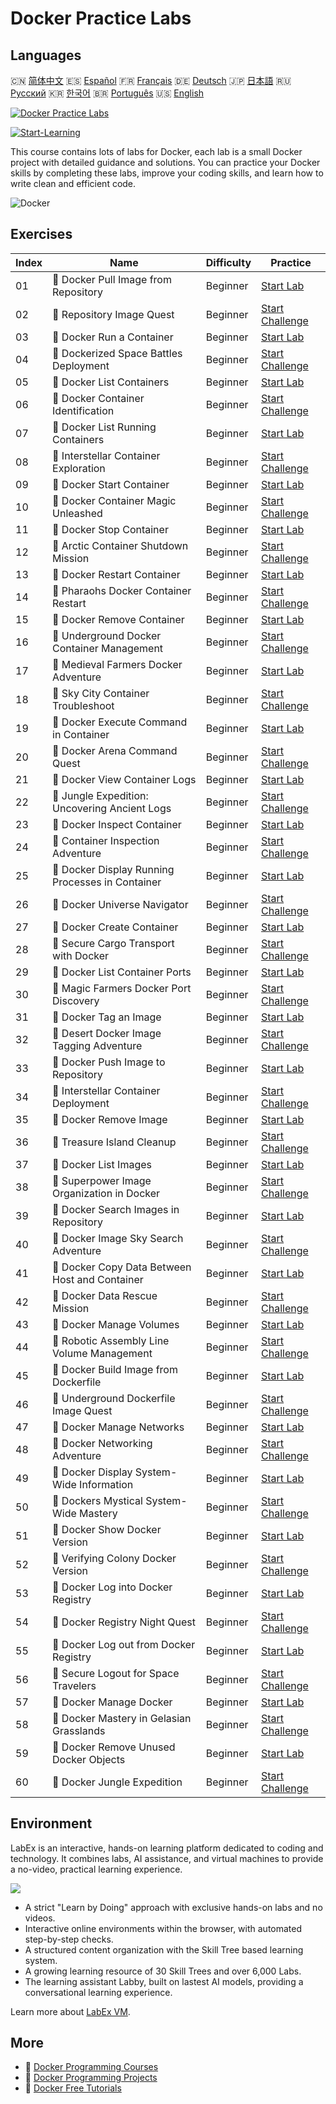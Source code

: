 # Docker Practice Labs

## Languages

🇨🇳 [简体中文](README_zh.md) 🇪🇸 [Español](README_es.md) 🇫🇷 [Français](README_fr.md) 🇩🇪 [Deutsch](README_de.md) 🇯🇵 [日本語](README_ja.md) 🇷🇺 [Русский](README_ru.md) 🇰🇷 [한국어](README_ko.md) 🇧🇷 [Português](README_pt.md) 🇺🇸 [English](README.md) 

[![Docker Practice Labs](https://cover-creator.labex.io/docker-practice-labs.png)](https://labex.io/courses/docker-practice-labs)

[![Start-Learning](https://img.shields.io/badge/Start-Learning-whitesmoke?style=for-the-badge)](https://labex.io/courses/docker-practice-labs)

This course contains lots of labs for Docker, each lab is a small Docker project with detailed guidance and solutions. You can practice your Docker skills by completing these labs, improve your coding skills, and learn how to write clean and efficient code.

![Docker](https://img.shields.io/badge/Docker-whitesmoke?style=for-the-badge&logo=docker)


## Exercises

|   Index | Name                                              | Difficulty   | Practice                                                                                                                         |
|---------|---------------------------------------------------|--------------|----------------------------------------------------------------------------------------------------------------------------------|
|      01 | 📖  Docker Pull Image from Repository             | Beginner     | <a target='_blank' href='https://labex.io/tutorials/docker-docker-pull-image-from-repository-271485'>Start Lab</a>               |
|      02 | 🎯  Repository Image Quest                        | Beginner     | <a target='_blank' href='https://labex.io/labs/docker-repository-image-quest-271484'>Start Challenge</a>                         |
|      03 | 📖  Docker Run a Container                        | Beginner     | <a target='_blank' href='https://labex.io/tutorials/docker-docker-run-a-container-271495'>Start Lab</a>                          |
|      04 | 🎯  Dockerized Space Battles Deployment           | Beginner     | <a target='_blank' href='https://labex.io/labs/docker-dockerized-space-battles-deployment-271494'>Start Challenge</a>            |
|      05 | 📖  Docker List Containers                        | Beginner     | <a target='_blank' href='https://labex.io/tutorials/docker-docker-list-containers-271475'>Start Lab</a>                          |
|      06 | 🎯  Docker Container Identification               | Beginner     | <a target='_blank' href='https://labex.io/tutorials/docker-docker-container-identification-271474'>Start Challenge</a>           |
|      07 | 📖  Docker List Running Containers                | Beginner     | <a target='_blank' href='https://labex.io/tutorials/docker-docker-list-running-containers-271483'>Start Lab</a>                  |
|      08 | 🎯  Interstellar Container Exploration            | Beginner     | <a target='_blank' href='https://labex.io/labs/docker-interstellar-container-exploration-271482'>Start Challenge</a>             |
|      09 | 📖  Docker Start Container                        | Beginner     | <a target='_blank' href='https://labex.io/tutorials/docker-docker-start-container-271499'>Start Lab</a>                          |
|      10 | 🎯  Docker Container Magic Unleashed              | Beginner     | <a target='_blank' href='https://labex.io/labs/docker-docker-container-magic-unleashed-271498'>Start Challenge</a>               |
|      11 | 📖  Docker Stop Container                         | Beginner     | <a target='_blank' href='https://labex.io/tutorials/docker-docker-stop-container-271501'>Start Lab</a>                           |
|      12 | 🎯  Arctic Container Shutdown Mission             | Beginner     | <a target='_blank' href='https://labex.io/labs/docker-arctic-container-shutdown-mission-271500'>Start Challenge</a>              |
|      13 | 📖  Docker Restart Container                      | Beginner     | <a target='_blank' href='https://labex.io/tutorials/docker-docker-restart-container-271489'>Start Lab</a>                        |
|      14 | 🎯  Pharaohs Docker Container Restart             | Beginner     | <a target='_blank' href='https://labex.io/labs/docker-pharaohs-docker-container-restart-271488'>Start Challenge</a>              |
|      15 | 📖  Docker Remove Container                       | Beginner     | <a target='_blank' href='https://labex.io/tutorials/docker-docker-remove-container-271491'>Start Lab</a>                         |
|      16 | 🎯  Underground Docker Container Management       | Beginner     | <a target='_blank' href='https://labex.io/labs/docker-underground-docker-container-management-271490'>Start Challenge</a>        |
|      17 | 📖  Medieval Farmers Docker Adventure             | Beginner     | <a target='_blank' href='https://labex.io/tutorials/docker-medieval-farmers-docker-adventure-271453'>Start Lab</a>               |
|      18 | 🎯  Sky City Container Troubleshoot               | Beginner     | <a target='_blank' href='https://labex.io/labs/docker-sky-city-container-troubleshoot-271452'>Start Challenge</a>                |
|      19 | 📖  Docker Execute Command in Container           | Beginner     | <a target='_blank' href='https://labex.io/tutorials/docker-docker-execute-command-in-container-271461'>Start Lab</a>             |
|      20 | 🎯  Docker Arena Command Quest                    | Beginner     | <a target='_blank' href='https://labex.io/labs/docker-docker-arena-command-quest-271460'>Start Challenge</a>                     |
|      21 | 📖  Docker View Container Logs                    | Beginner     | <a target='_blank' href='https://labex.io/tutorials/docker-docker-view-container-logs-271473'>Start Lab</a>                      |
|      22 | 🎯  Jungle Expedition: Uncovering Ancient Logs    | Beginner     | <a target='_blank' href='https://labex.io/tutorials/docker-jungle-expedition-uncovering-ancient-logs-271472'>Start Challenge</a> |
|      23 | 📖  Docker Inspect Container                      | Beginner     | <a target='_blank' href='https://labex.io/tutorials/docker-docker-inspect-container-271467'>Start Lab</a>                        |
|      24 | 🎯  Container Inspection Adventure                | Beginner     | <a target='_blank' href='https://labex.io/tutorials/docker-container-inspection-adventure-271466'>Start Challenge</a>            |
|      25 | 📖  Docker Display Running Processes in Container | Beginner     | <a target='_blank' href='https://labex.io/tutorials/docker-docker-display-running-processes-in-container-271507'>Start Lab</a>   |
|      26 | 🎯  Docker Universe Navigator                     | Beginner     | <a target='_blank' href='https://labex.io/labs/docker-docker-universe-navigator-271506'>Start Challenge</a>                      |
|      27 | 📖  Docker Create Container                       | Beginner     | <a target='_blank' href='https://labex.io/tutorials/docker-docker-create-container-271459'>Start Lab</a>                         |
|      28 | 🎯  Secure Cargo Transport with Docker            | Beginner     | <a target='_blank' href='https://labex.io/labs/docker-secure-cargo-transport-with-docker-271458'>Start Challenge</a>             |
|      29 | 📖  Docker List Container Ports                   | Beginner     | <a target='_blank' href='https://labex.io/tutorials/docker-docker-list-container-ports-271479'>Start Lab</a>                     |
|      30 | 🎯  Magic Farmers Docker Port Discovery           | Beginner     | <a target='_blank' href='https://labex.io/labs/docker-magic-farmers-docker-port-discovery-271478'>Start Challenge</a>            |
|      31 | 📖  Docker Tag an Image                           | Beginner     | <a target='_blank' href='https://labex.io/tutorials/docker-docker-tag-an-image-271505'>Start Lab</a>                             |
|      32 | 🎯  Desert Docker Image Tagging Adventure         | Beginner     | <a target='_blank' href='https://labex.io/labs/docker-desert-docker-image-tagging-adventure-271504'>Start Challenge</a>          |
|      33 | 📖  Docker Push Image to Repository               | Beginner     | <a target='_blank' href='https://labex.io/tutorials/docker-docker-push-image-to-repository-271487'>Start Lab</a>                 |
|      34 | 🎯  Interstellar Container Deployment             | Beginner     | <a target='_blank' href='https://labex.io/labs/docker-interstellar-container-deployment-271486'>Start Challenge</a>              |
|      35 | 📖  Docker Remove Image                           | Beginner     | <a target='_blank' href='https://labex.io/tutorials/docker-docker-remove-image-271493'>Start Lab</a>                             |
|      36 | 🎯  Treasure Island Cleanup                       | Beginner     | <a target='_blank' href='https://labex.io/tutorials/docker-treasure-island-cleanup-271492'>Start Challenge</a>                   |
|      37 | 📖  Docker List Images                            | Beginner     | <a target='_blank' href='https://labex.io/tutorials/docker-docker-list-images-271463'>Start Lab</a>                              |
|      38 | 🎯  Superpower Image Organization in Docker       | Beginner     | <a target='_blank' href='https://labex.io/tutorials/docker-superpower-image-organization-in-docker-271462'>Start Challenge</a>   |
|      39 | 📖  Docker Search Images in Repository            | Beginner     | <a target='_blank' href='https://labex.io/tutorials/docker-docker-search-images-in-repository-271497'>Start Lab</a>              |
|      40 | 🎯  Docker Image Sky Search Adventure             | Beginner     | <a target='_blank' href='https://labex.io/labs/docker-docker-image-sky-search-adventure-271496'>Start Challenge</a>              |
|      41 | 📖  Docker Copy Data Between Host and Container   | Beginner     | <a target='_blank' href='https://labex.io/tutorials/docker-docker-copy-data-between-host-and-container-271457'>Start Lab</a>     |
|      42 | 🎯  Docker Data Rescue Mission                    | Beginner     | <a target='_blank' href='https://labex.io/labs/docker-docker-data-rescue-mission-271456'>Start Challenge</a>                     |
|      43 | 📖  Docker Manage Volumes                         | Beginner     | <a target='_blank' href='https://labex.io/tutorials/docker-docker-manage-volumes-271511'>Start Lab</a>                           |
|      44 | 🎯  Robotic Assembly Line Volume Management       | Beginner     | <a target='_blank' href='https://labex.io/labs/docker-robotic-assembly-line-volume-management-271510'>Start Challenge</a>        |
|      45 | 📖  Docker Build Image from Dockerfile            | Beginner     | <a target='_blank' href='https://labex.io/tutorials/docker-docker-build-image-from-dockerfile-271455'>Start Lab</a>              |
|      46 | 🎯  Underground Dockerfile Image Quest            | Beginner     | <a target='_blank' href='https://labex.io/labs/docker-underground-dockerfile-image-quest-271454'>Start Challenge</a>             |
|      47 | 📖  Docker Manage Networks                        | Beginner     | <a target='_blank' href='https://labex.io/tutorials/docker-docker-manage-networks-271477'>Start Lab</a>                          |
|      48 | 🎯  Docker Networking Adventure                   | Beginner     | <a target='_blank' href='https://labex.io/labs/docker-docker-networking-adventure-271476'>Start Challenge</a>                    |
|      49 | 📖  Docker Display System-Wide Information        | Beginner     | <a target='_blank' href='https://labex.io/tutorials/docker-docker-display-system-wide-information-271465'>Start Lab</a>          |
|      50 | 🎯  Dockers Mystical System-Wide Mastery          | Beginner     | <a target='_blank' href='https://labex.io/labs/docker-dockers-mystical-system-wide-mastery-271464'>Start Challenge</a>           |
|      51 | 📖  Docker Show Docker Version                    | Beginner     | <a target='_blank' href='https://labex.io/tutorials/docker-docker-show-docker-version-271509'>Start Lab</a>                      |
|      52 | 🎯  Verifying Colony Docker Version               | Beginner     | <a target='_blank' href='https://labex.io/labs/docker-verifying-colony-docker-version-271508'>Start Challenge</a>                |
|      53 | 📖  Docker Log into Docker Registry               | Beginner     | <a target='_blank' href='https://labex.io/tutorials/docker-docker-log-into-docker-registry-271469'>Start Lab</a>                 |
|      54 | 🎯  Docker Registry Night Quest                   | Beginner     | <a target='_blank' href='https://labex.io/labs/docker-docker-registry-night-quest-271468'>Start Challenge</a>                    |
|      55 | 📖  Docker Log out from Docker Registry           | Beginner     | <a target='_blank' href='https://labex.io/tutorials/docker-docker-log-out-from-docker-registry-271471'>Start Lab</a>             |
|      56 | 🎯  Secure Logout for Space Travelers             | Beginner     | <a target='_blank' href='https://labex.io/labs/docker-secure-logout-for-space-travelers-271470'>Start Challenge</a>              |
|      57 | 📖  Docker Manage Docker                          | Beginner     | <a target='_blank' href='https://labex.io/tutorials/docker-docker-manage-docker-271503'>Start Lab</a>                            |
|      58 | 🎯  Docker Mastery in Gelasian Grasslands         | Beginner     | <a target='_blank' href='https://labex.io/tutorials/docker-docker-mastery-in-gelasian-grasslands-271502'>Start Challenge</a>     |
|      59 | 📖  Docker Remove Unused Docker Objects           | Beginner     | <a target='_blank' href='https://labex.io/tutorials/docker-docker-remove-unused-docker-objects-271481'>Start Lab</a>             |
|      60 | 🎯  Docker Jungle Expedition                      | Beginner     | <a target='_blank' href='https://labex.io/labs/docker-docker-jungle-expedition-271480'>Start Challenge</a>                       |

## Environment

LabEx is an interactive, hands-on learning platform dedicated to coding and technology. It combines labs, AI assistance, and virtual machines to provide a no-video, practical learning experience.

![](https://tutorial-screenshot.getvm.io/images/vm-1725247253.png)

- A strict "Learn by Doing" approach with exclusive hands-on labs and no videos.
- Interactive online environments within the browser, with automated step-by-step checks.
- A structured content organization with the Skill Tree based learning system.
- A growing learning resource of 30 Skill Trees and over 6,000 Labs.
- The learning assistant Labby, built on lastest AI models, providing a conversational learning experience.

Learn more about [LabEx VM](https://support.labex.io/using-labex/virtual-machine).

## More

- 🔗 [Docker Programming Courses](https://github.com/labex-labs/awesome-programming-courses)
- 🔗 [Docker Programming Projects](https://github.com/labex-labs/awesome-programming-projects)
- 🔗 [Docker Free Tutorials](https://github.com/labex-labs/docker-free-tutorials)

